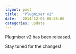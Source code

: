 ```yaml
---
layout: post
title:  "Plugmixer v2"
date:   2014-12-05 00:35:06
categories: update
---
```

Plugmixer v2 has been released.

Stay tuned for the changes!
